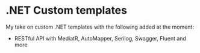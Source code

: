 # .NET Custom templates

My take on custom .NET templates with the following added at the moment:

* RESTful API with MediatR, AutoMapper, Serilog, Swagger, Fluent and more
  